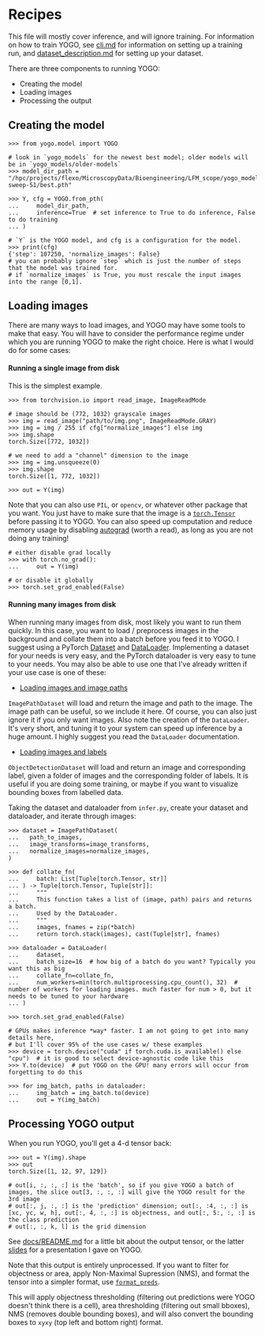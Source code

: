 # Recipes

This file will mostly cover inference, and will ignore training. For information on how to train YOGO, see [cli.md](cli.md) for information on setting up a training run, and [dataset_description.md](dataset_description.md) for setting up your dataset.

There are three components to running YOGO:

- Creating the model
- Loading images
- Processing the output

## Creating the model

```python3
>>> from yogo.model import YOGO

# look in `yogo_models` for the newest best model; older models will be in `yogo_models/older-models`
>>> model_dir_path = "/hpc/projects/flexo/MicroscopyData/Bioengineering/LFM_scope/yogo_models/honest-sweep-51/best.pth"

>>> Y, cfg = YOGO.from_pth(
...     model_dir_path,
...     inference=True  # set inference to True to do inference, False to do training
... )

# `Y` is the YOGO model, and cfg is a configuration for the model.
>>> print(cfg)
{'step': 107250, 'normalize_images': False}
# you can probably ignore `step` which is just the number of steps that the model was trained for.
# if `normalize_images` is True, you must rescale the input images into the range [0,1].
```

## Loading images

There are many ways to load images, and YOGO may have some tools to make that easy. You will have to consider the performance regime under which you are running YOGO to make the right choice. Here is what I would do for some cases:

#### Running a single image from disk

This is the simplest example.

```python3
>>> from torchvision.io import read_image, ImageReadMode

# image should be (772, 1032) grayscale images
>>> img = read_image("path/to/img.png", ImageReadMode.GRAY)
>>> img = img / 255 if cfg["normalize_images"] else img
>>> img.shape
torch.Size([772, 1032])

# we need to add a "channel" dimension to the image
>>> img = img.unsqueeze(0)
>>> img.shape
torch.Size([1, 772, 1032])

>>> out = Y(img)
```

Note that you can also use `PIL`, or `opencv`, or whatever other package that you want. You just have to make sure that the image is a [`torch.Tensor`](https://pytorch.org/docs/stable/tensors.html#tensor-class-reference) before passing it to YOGO. You can also speed up computation and reduce memory usage by disabling [autograd](https://pytorch.org/docs/stable/notes/autograd.html) (worth a read), as long as you are not doing any training!

```python3
# either disable grad locally
>>> with torch.no_grad():
...     out = Y(img)

# or disable it globally
>>> torch.set_grad_enabled(False)
```

#### Running many images from disk

When running many images from disk, most likely you want to run them quickly. In this case, you want to load / preprocess images in the background and collate them into a batch before you feed it to YOGO. I suggest using a PyTorch [Dataset](https://pytorch.org/docs/stable/data.html#torch.utils.data.Dataset) and [DataLoader](https://pytorch.org/docs/stable/data.html#torch.utils.data.DataLoader). Implementing a dataset for your needs is very easy, and the PyTorch dataloader is very easy to tune to your needs. You may also be able to use one that I've already written if your use case is one of these:

- [Loading images and image paths](https://github.com/czbiohub-sf/yogo/blob/main/yogo/infer.py)

`ImagePathDataset` will load and return the image and path to the image. The image path can be useful, so we include it here. Of course, you can also just ignore it if you only want images. Also note the creation of the `DataLoader`. It's very short, and tuning it to your system can speed up inference by a huge amount. I highly suggest you read the `DataLoader` documentation.

- [Loading images and labels](https://github.com/czbiohub-sf/yogo/blob/main/yogo/data/dataset.py)

`ObjectDetectionDataset` will load and return an image and corresponding label, given a folder of images and the corresponding folder of labels. It is useful if you are doing some training, or maybe if you want to visualize bounding boxes from labelled data.

Taking the dataset and dataloader from `infer.py`, create your dataset and dataloader, and iterate through images:

```python3
>>> dataset = ImagePathDataset(
...   path_to_images,
...   image_transforms=image_transforms,
...   normalize_images=normalize_images,
)

>>> def collate_fn(
...     batch: List[Tuple[torch.Tensor, str]]
... ) -> Tuple[torch.Tensor, Tuple[str]]:
...     """
...     This function takes a list of (image, path) pairs and returns a batch.
...     Used by the DataLoader.
...     """
...     images, fnames = zip(*batch)
...     return torch.stack(images), cast(Tuple[str], fnames)

>>> dataloader = DataLoader(
...     dataset,
...     batch_size=16  # how big of a batch do you want? Typically you want this as big
...     collate_fn=collate_fn,
...     num_workers=min(torch.multiprocessing.cpu_count(), 32)  # number of workers for loading images. much faster for num > 0, but it needs to be tuned to your hardware
... )

>>> torch.set_grad_enabled(False)

# GPUs makes inference *way* faster. I am not going to get into many details here,
# but I'll cover 95% of the use cases w/ these examples
>>> device = torch.device("cuda" if torch.cuda.is_available() else "cpu")  # it is good to select device-agnostic code like this
>>> Y.to(device)  # put YOGO on the GPU! many errors will occur from forgetting to do this

>>> for img_batch, paths in dataloader:
...     img_batch = img_batch.to(device)
...     out = Y(img_batch)
```

## Processing YOGO output

When you run YOGO, you'll get a 4-d tensor back:

```python3
>>> out = Y(img).shape
>>> out
torch.Size([1, 12, 97, 129])

# out[i, :, :, :] is the 'batch', so if you give YOGO a batch of images, the slice out[3, :, :, :] will give the YOGO result for the 3rd image
# out[:, j, :, :] is the 'prediction' dimension; out[:, :4, :, :] is [xc, yc, w, h], out[:, 4, :, :] is objectness, and out[:, 5:, :, :] is the class prediction
# out[:, :, k, l] is the grid dimension
```

See [docs/README.md](https://github.com/czbiohub-sf/yogo/blob/main/docs/README.md) for a little bit about the output tensor, or the latter [slides](https://docs.google.com/presentation/d/1p9k6aFVJeEl7MH0iic_kju4Ub_uUJPdb6UqJvk63rAM/edit?usp=sharing) for a presentation I gave on YOGO.

Note that this output is entirely unprocessed. If you want to filter for objectness or area, apply Non-Maximal Supression (NMS), and format the tensor into a simpler format, use [`format_preds`](https://github.com/czbiohub-sf/yogo/blob/c4d4388983968bbef5decca00aad9aecdb33362b/yogo/utils/utils.py#L132).

This will apply objectness thresholding (filtering out predictions were YOGO doesn't think there is a cell), area thresholding (filtering out small bboxes), NMS (removes double bounding boxes), and will also convert the bounding boxes to `xyxy` (top left and bottom right) format.
